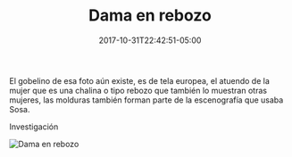 ﻿---
title: "Dama en rebozo"
description: "Retrato de una dama en rebozo"
slug: "z"
image: pic05.jpg
keywords: ""
categories: 
    - ""
    - ""
date: 2017-10-31T22:42:51-05:00
draft: false
---
El gobelino de esa foto aún existe, es de tela europea, el atuendo de la mujer que es una chalina o tipo rebozo que también lo muestran otras mujeres, las molduras también forman parte de la escenografía que usaba Sosa.

Investigación 

![Dama en rebozo](https://claudiaguerreros.github.io/juliososa/img/pic05.jpg)
